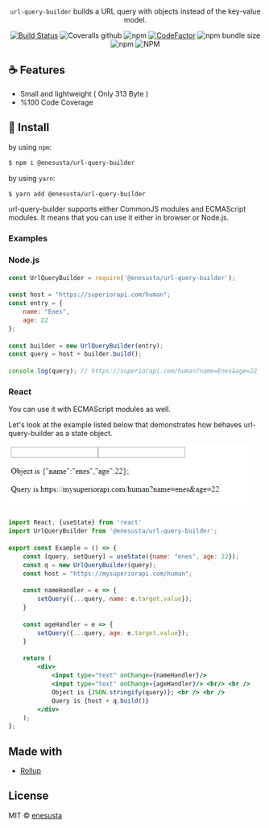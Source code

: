 <br/>

<div align="center">

`url-query-builder` builds a URL query with objects instead of the key-value model.

[![Build Status](https://img.shields.io/travis/73VW/TechnicalReport.svg?style=for-the-badge&label=build)](https://travis-ci.com/enesusta/url-query-builder)
![Coveralls github](https://img.shields.io/coveralls/github/enesusta/url-query-builder?style=for-the-badge)
![npm](https://img.shields.io/npm/v/@enesusta/url-query-builder?color=red&style=for-the-badge)
[![CodeFactor](https://www.codefactor.io/repository/github/enesusta/url-query-builder/badge/master?style=for-the-badge)](https://www.codefactor.io/repository/github/enesusta/url-query-builder/overview/master)
![npm bundle size](https://img.shields.io/bundlephobia/min/@enesusta/url-query-builder?color=orange&style=for-the-badge)
![npm](https://img.shields.io/npm/dm/@enesusta/url-query-builder?style=for-the-badge)
![NPM](https://img.shields.io/npm/l/@enesusta/url-query-builder?color=blue&style=for-the-badge)
</div>

## ☕️ Features

- Small and lightweight ( Only 313 Byte )
- %100 Code Coverage

## 🕺 Install

by using `npm`:
```bash
$ npm i @enesusta/url-query-builder
```

by using `yarn`:

```bash
$ yarn add @enesusta/url-query-builder
```

url-query-builder supports either CommonJS modules and ECMAScript modules. It means that you can use it either in browser or Node.js.

### Examples

### Node.js 

```js
const UrlQueryBuilder = require('@enesusta/url-query-builder');

const host = "https://superiorapi.com/human";
const entry = {
    name: "Enes",
    age: 22
};

const builder = new UrlQueryBuilder(entry);
const query = host + builder.build();

console.log(query); // https://superiorapi.com/human?name=Enes&age=22
```

### React

You can use it with ECMAScript modules as well.

Let's look at the example listed below that demonstrates how behaves url-query-builder as a state object.

![](https://raw.githubusercontent.com/enesusta/assets-host-for-github-pages/assets/url-query-builder/url-query-builder-1.gif)

```jsx
import React, {useState} from 'react'
import UrlQueryBuilder from '@enesusta/url-query-builder';

export const Example = () => {
    const [query, setQuery] = useState({name: "enes", age: 22});
    const q = new UrlQueryBuilder(query);
    const host = "https://mysuperiorapi.com/human";

    const nameHandler = e => {
        setQuery({...query, name: e.target.value});
    }

    const ageHandler = e => {
        setQuery({...query, age: e.target.value});
    }

    return (
        <div>
            <input type="text" onChange={nameHandler}/>
            <input type="text" onChange={ageHandler}/> <br/> <br />
            Object is {JSON.stringify(query)}; <br /> <br />              
            Query is {host + q.build()}
        </div>
    );
};
```

## Made with

- [Rollup](https://rollupjs.org/guide/en/)

## License

MIT © [enesusta](https://github.com/enesusta)

